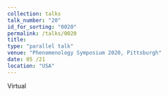 ```yaml
---
collection: talks
talk_number: "20"
id_for_sorting: "0020"
permalink: /talks/0020
title:  
type: "parallel talk"
venue: "Phenomenology Symposium 2020, Pittsburgh"
date: 05 /21
location: "USA"
---
```


Virtual
